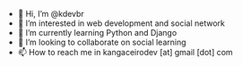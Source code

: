 - 👋 Hi, I’m @kdevbr
- 👀 I’m interested in web development and social network
- 🌱 I’m currently learning Python and Django
- 💞️ I’m looking to collaborate on social learning
- 📫 How to reach me in kangaceirodev [at] gmail [dot] com

<!---
kdevbr/kdevbr is a ✨ special ✨ repository because its `README.md` (this file) appears on your GitHub profile.
You can click the Preview link to take a look at your changes.
--->
